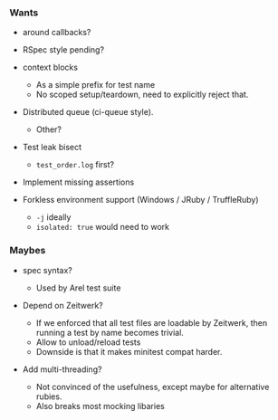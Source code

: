 ### Wants

- around callbacks?

- RSpec style pending?

- context blocks
  - As a simple prefix for test name
  - No scoped setup/teardown, need to explicitly reject that.

- Distributed queue (ci-queue style).
  - Other?

- Test leak bisect
  - `test_order.log` first?

- Implement missing assertions

- Forkless environment support (Windows / JRuby / TruffleRuby)
  - `-j` ideally
  - `isolated: true` would need to work

### Maybes

- spec syntax?
  - Used by Arel test suite

- Depend on Zeitwerk?
  - If we enforced that all test files are loadable by Zeitwerk, then running a test by name becomes trivial.
  - Allow to unload/reload tests
  - Downside is that it makes minitest compat harder.

- Add multi-threading?
  - Not convinced of the usefulness, except maybe for alternative rubies.
  - Also breaks most mocking libaries
